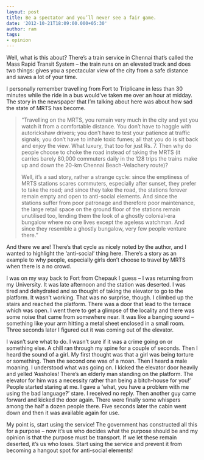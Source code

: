 ```yaml
---
layout: post
title: Be a spectator and you’ll never see a fair game.
date: '2012-10-21T18:09:00.000+05:30'
author: ram
tags:
- opinion
---
```


Well, what is this about? There’s a train service in Chennai that’s called the Mass Rapid Transit System – the train runs on an elevated track and does two things: gives you a spectacular view of the city from a safe distance and saves a lot of your time.

I personally remember travelling from Fort to Triplicane in less than 30 minutes while the ride in a bus would’ve taken me over an hour at midday. The story in the newspaper that I’m talking about here was about how sad the state of MRTS has become.

> “Travelling on the MRTS, you remain very much in the city and yet you watch it from a comfortable distance. You don’t have to haggle with autorickshaw drivers; you don’t have to test your patience at traffic signals; you don’t have to inhale toxic fumes; all that you do is sit back and enjoy the view. What luxury, that too for just Rs. 7. Then why do people choose to choke the road instead of taking the MRTS (it carries barely 80,000 commuters daily in the 128 trips the trains make up and down the 20-km Chennai Beach-Velachery route)?
>
>Well, it’s a sad story, rather a strange cycle: since the emptiness of MRTS stations scares commuters, especially after sunset, they prefer to take the road; and since they take the road, the stations forever remain empty and open to anti-social elements. And since the stations suffer from poor patronage and therefore poor maintenance, the large retail space on the ground floor of the stations remain unutilised too, lending them the look of a ghostly colonial-era bungalow where no one lives except the ageless watchman. And since they resemble a ghostly bungalow, very few people venture there.”

And there we are! There’s that cycle as nicely noted by the author, and I wanted to highlight the ‘anti-social’ thing here. There’s a story as an example to why people, especially girls don’t choose to travel by MRTS when there is a no crowd.

I was on my way back to Fort from Chepauk I guess – I was returning from my University. It was late afternoon and the station was deserted. I was tired and dehydrated and so thought of taking the elevator to go to the platform. It wasn’t working. That was no surprise, though. I climbed up the stairs and reached the platform. There was a door that lead to the terrace which was open. I went there to get a glimpse of the locality and there was some noise that came from somewhere near. It was like a banging sound – something like your arm hitting a metal sheet enclosed in a small room. Three seconds later I figured out it was coming out of the elevator.

I wasn’t sure what to do. I wasn’t sure if it was a crime going on or something else. A chill ran through my spine for a couple of seconds. Then I heard the sound of a girl. My first thought was that a girl was being torture or something. Then the second one was of a moan. Then I heard a male moaning. I understood what was going on. I kicked the elevator door heavily and yelled ‘Assholes! There’s an elderly man standing on the platform. The elevator for him was a necessity rather than being a bitch-house for you!’
People started staring at me. I gave a ‘what, you have a problem with me using the bad language?’ stare. I received no reply. Then another guy came forward and kicked the door again. There were finally some whispers among the half a dozen people there. Five seconds later the cabin went down and then it was available again for use.

My point is, start using the service! The government has constructed all this for a purpose – now it’s us who decides what the purpose should be and my opinion is that the purpose must be transport. If we let these remain deserted, it’s us who loses. Start using the service and prevent it from becoming a hangout spot for anti-social elements!
